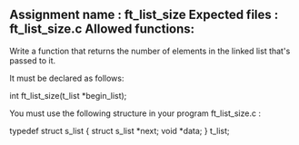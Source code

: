 Assignment name  : ft_list_size
Expected files   : ft_list_size.c
Allowed functions: 
--------------------------------------------------------------------------------

Write a function that returns the number of elements in the linked list that's
passed to it.

It must be declared as follows:

int	ft_list_size(t_list *begin_list);

You must use the following structure in your program ft_list_size.c :

typedef struct    s_list
{
    struct s_list *next;
    void          *data;
}                 t_list;